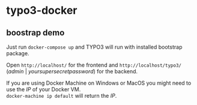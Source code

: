 # typo3-docker
## boostrap demo

Just run `docker-compose up` and TYPO3 will run with installed bootstrap package.

Open `http://localhost/` for the frontend and `http://localhost/typo3/` (_admin_ | _yoursupersecretpassword_) for the backend.

If you are using Docker Machine on Windows or MacOS you might need to use the _IP_ of your Docker VM.  
`docker-machine ip default` will return the _IP_.